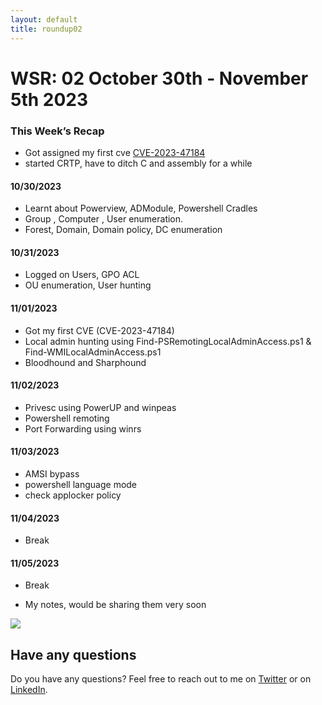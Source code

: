 ```yaml
---
layout: default
title: roundup02
---
```


# WSR: 02 October 30th - November 5th 2023

### This Week’s Recap

* Got assigned my first cve [CVE-2023-47184](https://www.cve.org/CVERecord?id=CVE-2023-47184)
* started CRTP, have to ditch C and assembly for a while

#### 10/30/2023

* Learnt about Powerview, ADModule, Powershell Cradles
* Group , Computer , User enumeration.
* Forest, Domain, Domain policy, DC enumeration

#### 10/31/2023

* Logged on Users, GPO ACL
* OU enumeration, User hunting


#### 11/01/2023


* Got my first CVE (CVE-2023-47184)
* Local admin hunting using Find-PSRemotingLocalAdminAccess.ps1 & Find-WMILocalAdminAccess.ps1
* Bloodhound and Sharphound


#### 11/02/2023

* Privesc using PowerUP and winpeas
* Powershell remoting 
* Port Forwarding using winrs


#### 11/03/2023

* AMSI bypass
* powershell language mode
* check applocker policy

#### 11/04/2023

* Break

#### 11/05/2023

* Break

* My notes, would be sharing them very soon

![](https://media.discordapp.net/attachments/928373179003600907/1180186701365260420/image.png?ex=657c8184&is=656a0c84&hm=3d8324d5f44c2de052cb94cda29371290c23c3b44b95b885e9023db3731491b3&=&format=webp&quality=lossless&width=523&height=651)

## Have any questions
Do you have any questions? Feel free to reach out to me on [Twitter](https://twitter.com/rach1tarora) or on [LinkedIn](https://www.linkedin.com/in/rach1tarora/).

